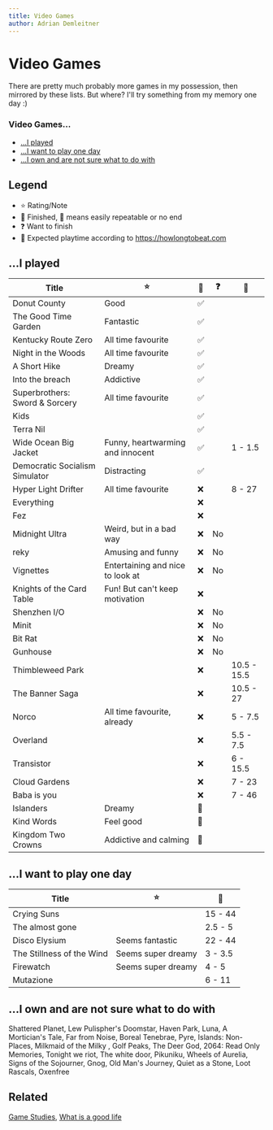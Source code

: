 ```yaml
---
title: Video Games
author: Adrian Demleitner
---
```

# Video Games
There are pretty much probably more games in my possession, then mirrored by these lists. But where? I'll try something from my memory one day :)

### Video Games…
- […I played](#i-played)
- […I want to play one day](i-want-to-play-one-day)
- […I own and are not sure what to do with](i-own-and-are-not-sure-what-to-do-with)

## Legend
- ⭐️ Rating/Note
- 🏁 Finished, 🔁 means easily repeatable or no end
- ❓ Want to finish
- 🧭 Expected playtime according to https://howlongtobeat.com

## …I played
| Title                          | ⭐️                              | 🏁  | ❓  | 🧭          |
| ------------------------------ | -------------------------------- | --- | --- | ----------- |
| Donut County                   | Good                             | ✅  |     |             |
| The Good Time Garden           | Fantastic                        | ✅  |     |             |
| Kentucky Route Zero            | All time favourite               | ✅  |     |             |
| Night in the Woods             | All time favourite               | ✅  |     |             |
| A Short Hike                   | Dreamy                           | ✅  |     |             |
| Into the breach                | Addictive                        | ✅  |     |             |
| Superbrothers: Sword & Sorcery | All time favourite               | ✅  |     |             |
| Kids                           |                                  | ✅  |     |             |
| Terra Nil                      |                                  | ✅  |     |             |
| Wide Ocean Big Jacket          | Funny, heartwarming and innocent | ✅  |     | 1 - 1.5     |
| Democratic Socialism Simulator | Distracting                      | ✅  |     |             |
| Hyper Light Drifter            | All time favourite               | ❌  |     | 8 - 27      |
| Everything                     |                                  | ❌  |     |             |
| Fez                            |                                  | ❌  |     |             |
| Midnight Ultra                 | Weird, but in a bad way          | ❌  | No  |             |
| reky                           | Amusing and funny                | ❌  | No  |             |
| Vignettes                      | Entertaining and nice to look at | ❌  | No  |             |
| Knights of the Card Table      | Fun! But can't keep motivation   | ❌  |     |             |
| Shenzhen I/O                   |                                  | ❌  | No  |             |
| Minit                          |                                  | ❌  | No  |             |
| Bit Rat                        |                                  | ❌  | No  |             |
| Gunhouse                       |                                  | ❌  | No  |             |
| Thimbleweed Park               |                                  | ❌  |     | 10.5 - 15.5 |
| The Banner Saga                |                                  | ❌  |     | 10.5 - 27   |
| Norco                          | All time favourite, already      | ❌  |     | 5 - 7.5     |
| Overland                       |                                  | ❌  |     | 5.5 - 7.5   |
| Transistor                     |                                  | ❌  |     | 6 - 15.5    |
| Cloud Gardens                  |                                  | ❌  |     | 7 - 23      |
| Baba is you                    |                                  | ❌  |     | 7 - 46      |
| Islanders                      | Dreamy                           | 🔁  |     |             |
| Kind Words                     | Feel good                        | 🔁  |     |             |
| Kingdom Two Crowns             | Addictive and calming            | 🔁  |     |             |

## …I want to play one day
| Title                     | ⭐️                | 🧭      |
| ------------------------- | ------------------ | ------- |
| Crying Suns               |                    | 15 - 44 |
| The almost gone           |                    | 2.5 - 5 |
| Disco Elysium             | Seems fantastic    | 22 - 44 |
| The Stillness of the Wind | Seems super dreamy | 3 - 3.5 |
| Firewatch                 | Seems super dreamy | 4 - 5   |
| Mutazione                 |                    | 6 - 11  |

## …I own and are not sure what to do with
Shattered Planet, Lew Pulispher's Doomstar, Haven Park, Luna, A Mortician's Tale, Far from Noise, Boreal Tenebrae, Pyre, Islands: Non-Places, Milkmaid of the Milky , Golf Peaks, The Deer God, 2064: Read Only Memories, Tonight we riot, The white door, Pikuniku, Wheels of Aurelia, Signs of the Sojourner, Gnog, Old Man's Journey, Quiet as a Stone, Loot Rascals, Oxenfree

## Related
[Game Studies](notes/Game%20Studies.md), [What is a good life](notes/What%20is%20a%20good%20life.md)